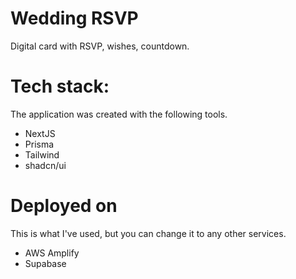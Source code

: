 # Wedding RSVP
Digital card with RSVP, wishes, countdown.

# Tech stack:
The application was created with the following tools.
- NextJS
- Prisma
- Tailwind
- shadcn/ui

# Deployed on
This is what I've used, but you can change it to any other services.
- AWS Amplify
- Supabase